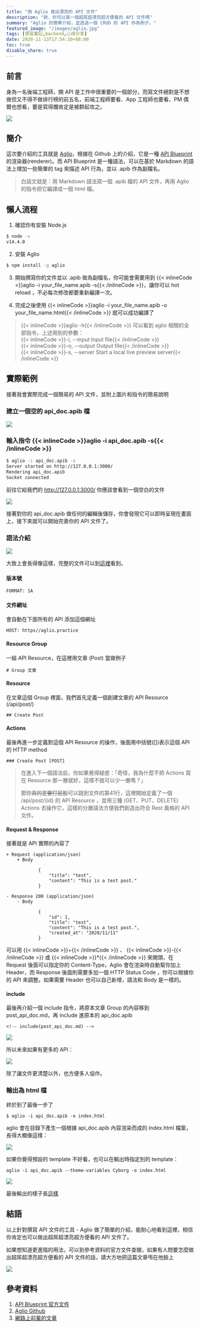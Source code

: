 ```yaml
---
title: "用 Aglio 做出漂亮的 API 文件"
description: "欸，你可以寫一個超屌超漂亮超方便看的 API 文件嗎"
summary: "Aglio 的簡單介紹，並透過一個 CRUD 的 API 作為例子。"
featured_image: "/images/aglio.jpg"
tags: [學習筆記,backend,心得分享]
date: 2020-11-13T17:54:10+08:00
toc: true
disable_share: true
---
```


## 前言
身為一名後端工程師，開 API 是工作中很重要的一個部分，而寫文件絕對是不想做但又不得不做排行榜的前五名，前端工程師要看、App 工程師也要看、PM 偶爾也想看，要是寫得爛肯定是被群起攻之。

![](https://i.imgur.com/tXHy0ob.png)

## 簡介
這次要介紹的工具就是 [Aglio](https://github.com/danielgtaylor/aglio)，根據在 Github 上的介紹，它是一種 [API Blueprint](https://apiblueprint.org/) 的渲染器(renderer)。而 API Blueprint 是一種語法，可以在基於 Markdown 的語法上增加一些簡單的 tag 來描述 API 行為，並以 .apib 作為副檔名。

> 白話文就是：用 Markdown 語法寫一個 .apib 檔的 API 文件，再用 Aglio 的指令把它編譯成一個 html 檔。

## 懶人流程

1. 確認你有安裝 Node.js

```bash
$ node -v
v14.4.0
```

2. 安裝 Aglio

```bash
$ npm install -g aglio
```

3. 開始撰寫你的文件並以 .apib 做為副檔名，你可能會需要用到 {{< inlineCode >}}aglio -i your_file_name.apib -s{{< /inlineCode >}}，讓你可以 hot reload ，不必每次修改都要重新編譯一次。

4. 完成之後使用 {{< inlineCode >}}aglio -i your_file_name.apib -o your_file_name.html{{< /inlineCode >}} 就可以成功編譯了

> {{< inlineCode >}}aglio -h{{< /inlineCode >}} 可以看到 aglio 相關的全部指令，上述用到的參數：  
> {{< inlineCode >}}-i, --input Input file{{< /inlineCode >}}  
> {{< inlineCode >}}-o, --output Output file{{< /inlineCode >}}  
> {{< inlineCode >}}-s, --server Start a local live preview server{{< /inlineCode >}}

## 實際範例

接著我會實際完成一個簡易的 API 文件，並附上圖片和指令的簡易說明

### 建立一個空的 api_doc.apib 檔

![](https://i.imgur.com/h5TvZ0Q.png)

### 輸入指令 {{< inlineCode >}}aglio -i api_doc.apib -s{{< /inlineCode >}}
```bash
$ aglio -i api_doc.apib -s
Server started on http://127.0.0.1:3000/
Rendering api_doc.apib
Socket connected
```
前往它給我們的 http://127.0.0.1:3000/ 你應該會看到一個空白的文件

![](https://i.imgur.com/GOLML6M.png)

接著對你的 api_doc.apib 做任何的編輯後儲存，你會發現它可以即時呈現在畫面上，接下來就可以開始完善你的 API 文件了。
    
### 語法介紹

![](https://i.imgur.com/8MKMbC8.png)

大致上會長得像這樣，完整的文件可以到[這裡](https://github.com/SZLforGithub/aglio-practice/blob/master/api_doc_all.apib)看到。

#### 版本號
```
FORMAT: 1A
```

#### 文件網址
會自動在下面所有的 API 添加這個網址
```
HOST: https//aglio.practice
```

#### Resource Group
一組 API Resource，在這裡用文章 (Post) 當做例子
```
# Group 文章
```

#### Resource
在文章這個 Group 裡面，我們首先定義一個創建文章的 API Resource (/api/post/)

```
## Create Post
```

#### Actions
最後再進一步定義對這個 API Resource 的操作，後面用中括號([])表示這個 API 的 HTTP method

```
### Create Post [POST]
```


> 在進入下一個語法前，你如果覺得疑惑：「奇怪，我為什麼不把 Actions 寫在 Resource 那一層就好，這樣不就可以少一層嗎？」
> 
> 那你~~真的是要打屁股~~可以跳到文件的第41行，這裡開始定義了一個 /api/post/{id} 的 API Resource ，並用三種 (GET、PUT、DELETE) Actions 去操作它，這樣的分層語法方便我們創造出符合 Rest 風格的 API 文件。

#### Request & Response
接著就是 API 實際的內容了

```
+ Request (application/json)
    + Body

            {
                "title": "test",
                "content": "This is a test post."
            }

- Response 200 (application/json)
    - Body

            {
                "id": 1,
                "title": "test",
                "content": "This is a test post.",
                "created_at": "2020/11/11"
            }
```

可以用 {{< inlineCode >}}+{{< /inlineCode >}} 、 {{< inlineCode >}}-{{< /inlineCode >}} 或 {{< inlineCode >}}*{{< /inlineCode >}}  來開頭，在 Request 後面可以指定你的 Content-Type，Aglio 會在渲染時自動幫你加上 Header，而 Response 後面則需要多加一個 HTTP Status Code ，你可以根據你的 API 來調整。如果需要 Header 也可以自己新增，語法和 Body 是一樣的。

#### include

最後再介紹一個 include 指令，將原本文章 Group 的內容移到 post_api_doc.md，再 include 進原本的 api_doc.apib

```
<!-- include(post_api_doc.md) -->
```

![](https://i.imgur.com/UxQurxA.png)

所以未來如果有更多的 API：

![](https://i.imgur.com/f20ka4X.png)

除了讓文件更清楚以外，也方便多人協作。

    
### 輸出為 html 檔

終於到了最後一步了
```
$ aglio -i api_doc.apib -o index.html
```

aglio 會在目錄下產生一個根據 api_doc.apib 內容渲染而成的 index.html 檔案，長得大概像這樣：

![](https://i.imgur.com/J4SjJSm.png)

如果你覺得預設的 template 不好看，也可以在輸出時指定別的 template：
```
aglio -i api_doc.apib --theme-variables Cyborg -o index.html
```

![](https://i.imgur.com/hjCoDG9.png)

最後輸出的樣子長[這樣](https://szlforgithub.github.io/aglio-practice/)

## 結語
以上針對撰寫 API 文件的工具 - Aglio 做了簡單的介紹，能耐心地看到這裡，相信你肯定也可以做出超屌超漂亮超方便看的 API 文件了。

如果想知道更進階的用法，可以到參考資料的官方文件查閱，如果有人問要怎麼做出超屌超漂亮超方便看的 API 文件的話，請大方地把這篇文章甩在他臉上

![](https://i.imgur.com/MqNY1L6.png)

## 參考資料
1. [API Blueprint 官方文件](https://apiblueprint.org/documentation/)
2. [Aglio Github](https://github.com/danielgtaylor/aglio)
3. [網路上前輩的文章](https://github.com/twtrubiks/aglio_tutorial)